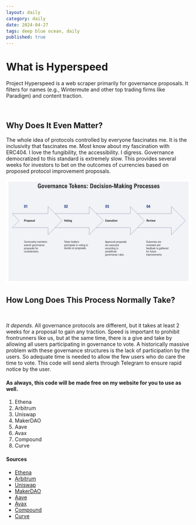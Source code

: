 ```yaml
---
layout: daily
category: daily
date: 2024-04-27
tags: deep blue ocean, daily
published: true
---
```


<h1>What is Hyperspeed</h1>

<p>Project Hyperspeed is a web scraper primarily for governance proposals. It filters for names (e.g., Wintermute and other top trading firms like Paradigm) and content traction.</p>

<br>

<h2>Why Does It Even Matter?</h2>

<p>The whole idea of protocols controlled by everyone fascinates me. It is the inclusivity that fascinates me. Most know about my fascination with ERC404. I love the fungibility, the accessibility. I digress. Governance democratized to this standard is extremely slow. This provides several weeks for investors to bet on the outcomes of currencies based on proposed protocol improvement proposals.</p>

![governance tokens: Decision-making process](cryptogovprotocol.png)

<h2>How Long Does This Process Normally Take?</h2>

<br>

<p><em>It depends</em>. All governance protocols are different, but it takes at least 2 weeks for a proposal to gain any traction. Speed is important to prohibit frontrunners like us, but at the same time, there is a give and take by allowing all users participating in governance to vote. A historically massive problem with these governance structures is the lack of participation by the users. So adequate time is needed to allow the few users who do care the time to vote. This code will send alerts through Telegram to ensure rapid notice by the user.</p>

<h4>As always, this code will be made free on my website for you to use as well.</h4>

<ol>
<li>Ethena</li>
<li>Arbitrum</li>
<li>Uniswap</li>
<li>MakerDAO</li>
<li>Aave</li>
<li>Avax</li>
<li>Compound</li>
<li>Curve</li>
</ol>

<h4>Sources</h4>

<ul>
<li><a href="https://gov.ethenafoundation.com/">Ethena</a></li>
<li><a href="https://forum.arbitrum.foundation/">Arbitrum</a></li>
<li><a href="https://gov.uniswap.org/">Uniswap</a></li>
<li><a href="https://vote.makerdao.com/">MakerDAO</a></li>
<li><a href="https://governance.aave.com/">Aave</a></li>
<li><a href="https://forum.avax.network/">Avax</a></li>
<li><a href="https://www.comp.xyz/">Compound</a></li>
<li><a href="https://gov.curve.fi/">Curve</a></li>
</ul>
